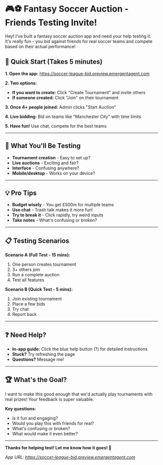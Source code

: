 # 🎮⚽ Fantasy Soccer Auction - Friends Testing Invite!

Hey! I've built a fantasy soccer auction app and need your help testing it. It's really fun - you bid against friends for real soccer teams and compete based on their actual performance!

## 🚀 Quick Start (Takes 5 minutes)

**1. Open the app:** https://soccer-league-bid.preview.emergentagent.com

**2. Two options:**
- **If you want to create:** Click "Create Tournament" and invite others
- **If someone created:** Click "Join" on their tournament

**3. Once 4+ people joined:** Admin clicks "Start Auction" 

**4. Live bidding:** Bid on teams like "Manchester City" with time limits

**5. Have fun!** Use chat, compete for the best teams

---

## 🎯 What You'll Be Testing

- **Tournament creation** - Easy to set up?
- **Live auctions** - Exciting and fair?
- **Interface** - Confusing anywhere?
- **Mobile/desktop** - Works on your device?

---

## 💡 Pro Tips

- **Budget wisely** - You get £500m for multiple teams
- **Use chat** - Trash talk makes it more fun!
- **Try to break it** - Click rapidly, try weird inputs
- **Take notes** - What's confusing or broken?

---

## 📋 Testing Scenarios

**Scenario A (Full Test - 15 mins):**
1. One person creates tournament
2. 3+ others join 
3. Run a complete auction
4. Test all features

**Scenario B (Quick Test - 5 mins):**
1. Join existing tournament
2. Place a few bids
3. Try chat
4. Report back

---

## ❓ Need Help?

- **In-app guide:** Click the blue help button (?) for detailed instructions
- **Stuck?** Try refreshing the page
- **Questions?** Message me!

---

## 🏆 What's the Goal?

I want to make this good enough that we'd actually play tournaments with real prizes! Your feedback is super valuable.

**Key questions:**
- Is it fun and engaging?
- Would you play this with friends for real?
- What's confusing or broken?
- What would make it even better?

---

**Thanks for helping test! Let me know how it goes! 🙏**

*App URL: https://soccer-league-bid.preview.emergentagent.com*